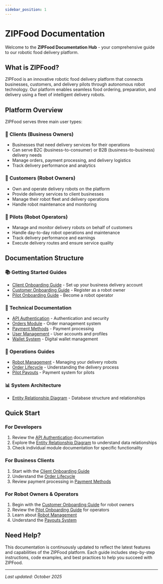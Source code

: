 ```yaml
---
sidebar_position: 1
---
```


# ZIPFood Documentation

Welcome to the **ZIPFood Documentation Hub** - your comprehensive guide to our robotic food delivery platform.

## What is ZIPFood?

ZIPFood is an innovative robotic food delivery platform that connects businesses, customers, and delivery pilots through autonomous robot technology. Our platform enables seamless food ordering, preparation, and delivery using a fleet of intelligent delivery robots.

## Platform Overview

ZIPFood serves three main user types:

### 🏢 **Clients (Business Owners)**
- Businesses that need delivery services for their operations
- Can serve B2C (business-to-consumer) or B2B (business-to-business) delivery needs
- Manage orders, payment processing, and delivery logistics
- Track delivery performance and analytics

### 👥 **Customers (Robot Owners)**
- Own and operate delivery robots on the platform
- Provide delivery services to client businesses
- Manage their robot fleet and delivery operations
- Handle robot maintenance and monitoring

### 🤖 **Pilots (Robot Operators)**
- Manage and monitor delivery robots on behalf of customers
- Handle day-to-day robot operations and maintenance
- Track delivery performance and earnings
- Execute delivery routes and ensure service quality

## Documentation Structure

### 📚 **Getting Started Guides**
- [Client Onboarding Guide](./client-onboarding.md) - Set up your business delivery account
- [Customer Onboarding Guide](./customer-onboarding.md) - Register as a robot owner
- [Pilot Onboarding Guide](./pilot-onboarding.md) - Become a robot operator

### 🔧 **Technical Documentation**
- [API Authentication](./auth-module.md) - Authentication and security
- [Orders Module](./orders-module.md) - Order management system
- [Payment Methods](./payment-methods.md) - Payment processing
- [User Management](./users-module.md) - User accounts and profiles
- [Wallet System](./wallet-module.md) - Digital wallet management

### 🤖 **Operations Guides**
- [Robot Management](./robot-management.md) - Managing your delivery robots
- [Order Lifecycle](./order-lifecycle.md) - Understanding the delivery process
- [Pilot Payouts](./pilot-payouts.md) - Payment system for pilots

### 📊 **System Architecture**
- [Entity Relationship Diagram](./ZIPFood-Entity-Relationship-Diagram.md) - Database structure and relationships

## Quick Start

### For Developers
1. Review the [API Authentication](./auth-module.md) documentation
2. Explore the [Entity Relationship Diagram](./ZIPFood-Entity-Relationship-Diagram.md) to understand data relationships
3. Check individual module documentation for specific functionality

### For Business Clients
1. Start with the [Client Onboarding Guide](./client-onboarding.md)
2. Understand the [Order Lifecycle](./order-lifecycle.md)
3. Review payment processing in [Payment Methods](./payment-methods.md)

### For Robot Owners & Operators
1. Begin with the [Customer Onboarding Guide](./customer-onboarding.md) for robot owners
2. Review the [Pilot Onboarding Guide](./pilot-onboarding.md) for operators
3. Learn about [Robot Management](./robot-management.md)
4. Understand the [Payouts System](./pilot-payouts.md)

## Need Help?

This documentation is continuously updated to reflect the latest features and capabilities of the ZIPFood platform. Each guide includes step-by-step instructions, code examples, and best practices to help you succeed with ZIPFood.

---

*Last updated: October 2025*
